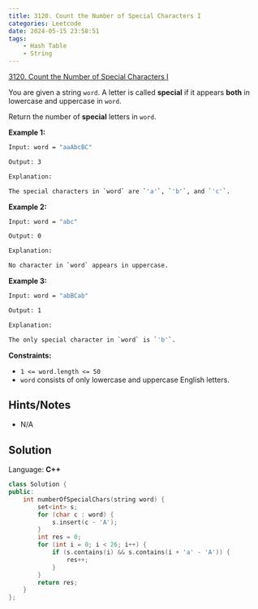 ```yaml
---
title: 3120. Count the Number of Special Characters I
categories: Leetcode
date: 2024-05-15 23:58:51
tags:
    - Hash Table
    - String
---
```


[3120. Count the Number of Special Characters I](https://leetcode.com/problems/count-the-number-of-special-characters-i/description/)

You are given a string `word`. A letter is called **special**  if it appears **both**  in lowercase and uppercase in `word`.

Return the number of **special**  letters in `word`.

**Example 1:**

```bash
Input: word = "aaAbcBC"

Output: 3

Explanation:

The special characters in `word` are `'a'`, `'b'`, and `'c'`.
```

**Example 2:**

```bash
Input: word = "abc"

Output: 0

Explanation:

No character in `word` appears in uppercase.
```

**Example 3:**

```bash
Input: word = "abBCab"

Output: 1

Explanation:

The only special character in `word` is `'b'`.
```

**Constraints:**

- `1 <= word.length <= 50`
- `word` consists of only lowercase and uppercase English letters.

## Hints/Notes

- N/A

## Solution

Language: **C++**

```C++
class Solution {
public:
    int numberOfSpecialChars(string word) {
        set<int> s;
        for (char c : word) {
            s.insert(c - 'A');
        }
        int res = 0;
        for (int i = 0; i < 26; i++) {
            if (s.contains(i) && s.contains(i + 'a' - 'A')) {
                res++;
            }
        }
        return res;
    }
};
```
